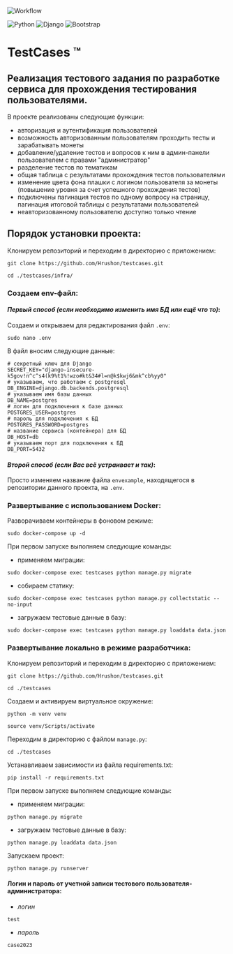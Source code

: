
![Workflow](https://github.com/Hrushon/testcases/actions/workflows/testcases_deploy.yml/badge.svg)

![Python](https://img.shields.io/badge/Python-3.10.9-blue?style=flat&logo=python&logoColor=yellow)
![Django](https://img.shields.io/badge/Django-4.0-red?style=flat&logo=django&logoColor=green)
![Bootstrap](https://img.shields.io/badge/Bootstrap-5.0.1-blueviolet?style=flat&logo=bootstrap&logoColor=blue)

# TestCases ™
## Реализация тестового задания по разработке сервиса для прохождения тестирования пользователями.

В проекте реализованы следующие функции:

+ авторизация и аутентификация пользователей
+ возможность авторизованным пользователям проходить тесты и зарабатывать монеты
+ добавление/удаление тестов и вопросов к ним в админ-панели пользователем с правами "администратор"
+ разделение тестов по тематикам
+ общая таблица с результатами прохождения тестов пользователями
+ изменение цвета фона плашки с логином пользователя за монеты (повышение уровня за счет успешного прохождения тестов)
+ подключены пагинация тестов по одному вопросу на страницу, пагинация итоговой таблицы с результатами пользователей
+ неавторизованному пользователю доступно только чтение

## Порядок установки проекта:

Клонируем репозиторий и переходим в директорию с приложением:
```
git clone https://github.com/Hrushon/testcases.git
```
```
cd ./testcases/infra/
```

### Создаем env-файл:

#### _Первый способ (если необходимо изменить имя БД или ещё что то)_:
Создаем и открываем для редактирования файл `.env`:
```
sudo nano .env
```
В файл вносим следующие данные:
```
# секретный ключ для Django
SECRET_KEY="django-insecure-k5gov!n^c^s4(k9%t1%!wzo#kt&34#l=n@k$kwj6&mk^cb%yy0"
# указываем, что работаем с postgresql
DB_ENGINE=django.db.backends.postgresql
# указываем имя базы данных
DB_NAME=postgres
# логин для подключения к базе данных
POSTGRES_USER=postgres
# пароль для подключения к БД
POSTGRES_PASSWORD=postgres
# название сервиса (контейнера) для БД
DB_HOST=db
# указываем порт для подключения к БД
DB_PORT=5432
```

#### _Второй способ (если Вас всё устраивает и так)_:
Просто изменяем название файла `envexample`, находящегося в репозитории данного проекта, на `.env`.

### Развертывание с использованием Docker:

Разворачиваем контейнеры в фоновом режиме:
```
sudo docker-compose up -d
```
При первом запуске выполняем следующие команды:
+ применяем миграции:
```
sudo docker-compose exec testcases python manage.py migrate
```
+ собираем статику:
```
sudo docker-compose exec testcases python manage.py collectstatic --no-input
```
+ загружаем тестовые данные в базу:
```
sudo docker-compose exec testcases python manage.py loaddata data.json
```

### Развертывание локально в режиме разработчика:

Клонируем репозиторий и переходим в директорию с приложением:
```
git clone https://github.com/Hrushon/testcases.git
```
```
cd ./testcases
```
Cоздаем и активируем виртуальное окружение:
```
python -m venv venv
```
```
source venv/Scripts/activate
```
Переходим в директорию с файлом `manage.py`:
```
cd ./testcases
```
Устанавливаем зависимости из файла requirements.txt:
```
pip install -r requirements.txt
```
При первом запуске выполняем следующие команды:
+ применяем миграции:
```
python manage.py migrate
```
+ загружаем тестовые данные в базу:
```
python manage.py loaddata data.json
```
Запускаем проект:
```
python manage.py runserver
```

#### Логин и пароль от учетной записи тестового пользователя-администратора:
+ _логин_
```
test
```
+ _пароль_
```
case2023
```